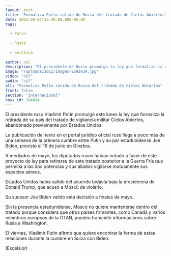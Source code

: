 ```yaml
---
layout: post
title: "Formaliza Putin salida de Rusia del tratado de Cielos Abiertos"
date: 2021-06-07T15:40:00.000-06:00
tags:
  
  - Putin
  
  - Rusia
  
  - política
  
author: nil
description: "El presidente de Rusia promulga la ley que formaliza la retirada de su país del tratado de vigilancia militar Cielos Abiertos, abandonado previamente por EU"
image: "/uploads/2021/images-2591039.jpg"
video: "nil"
audio: "nil"
alt: "Formaliza Putin salida de Rusia del tratado de Cielos Abiertos"
front: false
section: "Internacional"
news_id: 184894
---
```


El presidente ruso Vladimir Putin promulgó este lunes la ley que formaliza la retirada de su país del tratado de vigilancia militar Cielos Abiertos, abandonado previamente por Estados Unidos.

La publicación del texto en el portal jurídico oficial ruso llega a poco más de una semana de la primera cumbre entre Putin y su par estadunidense Joe Biden, previsto el 16 de junio en Ginebra.

A mediados de mayo, los diputados rusos habían votado a favor de este proyecto de ley para retirarse de este tratado posterior a la Guerra Fría que permitía a las dos potencias y sus aliados vigilarse mutuamente sus espacios aéreos.

Estados Unidos había salido del acuerdo todavía bajo la presidencia de Donald Trump, que acusó a Moscú de violarlo.

Su sucesor Joe Biden validó esta decisión a finales de mayo.

Sin la presencia estadunidense, Moscú no quiere mantenerse dentro del tratado porque considera que otros países firmantes, como Canadá y varios miembros europeos de la OTAN, pueden transmitir informaciones sobre Rusia a Washington.

El viernes, Vladimir Putin afirmó que quiere encontrar la forma de estas relaciones durante la cumbre en Suiza con Biden.

(Excélsior)